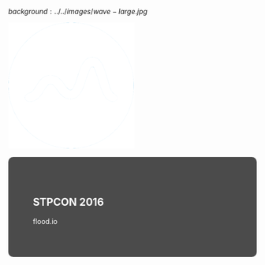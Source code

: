 $background:../../images/wave-large.jpg$

![](../../images/flood-icon-white.png)

<div style="border-radius: 10px;background-color: rgba(0, 0, 0, 0.7); color: #fff; padding: 50px;">

## STPCON 2016

flood.io
